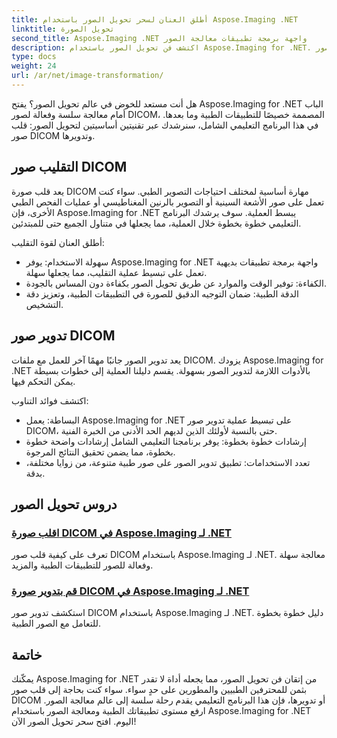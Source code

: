 ```yaml
---
title: أطلق العنان لسحر تحويل الصور باستخدام Aspose.Imaging .NET
linktitle: تحويل الصورة
second_title: Aspose.Imaging .NET واجهة برمجة تطبيقات معالجة الصور
description: اكتشف فن تحويل الصور باستخدام Aspose.Imaging for .NET. تعلم كيفية قلب وتدوير صور DICOM بسهولة للتطبيقات الطبية والمزيد.
type: docs
weight: 24
url: /ar/net/image-transformation/
---
```


هل أنت مستعد للخوض في عالم تحويل الصور؟ يفتح Aspose.Imaging for .NET الباب أمام معالجة سلسة وفعالة لصور DICOM، المصممة خصيصًا للتطبيقات الطبية وما بعدها. في هذا البرنامج التعليمي الشامل، سنرشدك عبر تقنيتين أساسيتين لتحويل الصور: قلب صور DICOM وتدويرها. 

## التقليب صور DICOM

يعد قلب صورة DICOM مهارة أساسية لمختلف احتياجات التصوير الطبي. سواء كنت تعمل على صور الأشعة السينية أو التصوير بالرنين المغناطيسي أو عمليات الفحص الطبي الأخرى، فإن Aspose.Imaging for .NET يبسط العملية. سوف يرشدك البرنامج التعليمي خطوة بخطوة خلال العملية، مما يجعلها في متناول الجميع حتى للمبتدئين.

أطلق العنان لقوة التقليب:
- سهولة الاستخدام: يوفر Aspose.Imaging for .NET واجهة برمجة تطبيقات بديهية تعمل على تبسيط عملية التقليب، مما يجعلها سهلة.
- الكفاءة: توفير الوقت والموارد عن طريق تحويل الصور بكفاءة دون المساس بالجودة.
- الدقة الطبية: ضمان التوجيه الدقيق للصورة في التطبيقات الطبية، وتعزيز دقة التشخيص.

## تدوير صور DICOM

يعد تدوير الصور جانبًا مهمًا آخر للعمل مع ملفات DICOM. يزودك Aspose.Imaging for .NET بالأدوات اللازمة لتدوير الصور بسهولة. يقسم دليلنا العملية إلى خطوات بسيطة يمكن التحكم فيها.

اكتشف فوائد التناوب:
- البساطة: يعمل Aspose.Imaging for .NET على تبسيط عملية تدوير صور DICOM، حتى بالنسبة لأولئك الذين لديهم الحد الأدنى من الخبرة الفنية.
- إرشادات خطوة بخطوة: يوفر برنامجنا التعليمي الشامل إرشادات واضحة خطوة بخطوة، مما يضمن تحقيق النتائج المرجوة.
- تعدد الاستخدامات: تطبيق تدوير الصور على صور طبية متنوعة، من زوايا مختلفة، بدقة.

## دروس تحويل الصور
### [اقلب صورة DICOM في Aspose.Imaging لـ .NET](./flip-dicom-image/)
تعرف على كيفية قلب صور DICOM باستخدام Aspose.Imaging لـ .NET. معالجة سهلة وفعالة للصور للتطبيقات الطبية والمزيد.
### [قم بتدوير صورة DICOM في Aspose.Imaging لـ .NET](./rotate-dicom-image/)
استكشف تدوير صور DICOM باستخدام Aspose.Imaging لـ .NET. دليل خطوة بخطوة للتعامل مع الصور الطبية.

## خاتمة

يمكّنك Aspose.Imaging for .NET من إتقان فن تحويل الصور، مما يجعله أداة لا تقدر بثمن للمحترفين الطبيين والمطورين على حدٍ سواء. سواء كنت بحاجة إلى قلب صور DICOM أو تدويرها، فإن هذا البرنامج التعليمي يقدم رحلة سلسة إلى عالم معالجة الصور. ارفع مستوى تطبيقاتك الطبية ومعالجة الصور باستخدام Aspose.Imaging for .NET اليوم. افتح سحر تحويل الصور الآن!